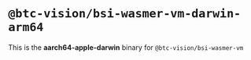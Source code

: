 # `@btc-vision/bsi-wasmer-vm-darwin-arm64`

This is the **aarch64-apple-darwin** binary for `@btc-vision/bsi-wasmer-vm`
